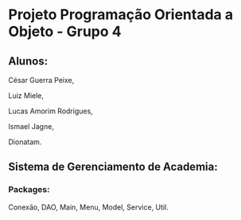 # Projeto Programação Orientada a Objeto - Grupo 4
## Alunos:
César Guerra Peixe, 

Luiz Miele,

Lucas Amorim Rodrigues,

Ismael Jagne,

Dionatam.

## Sistema de Gerenciamento de Academia:

### Packages:
Conexão, DAO, Main, Menu, Model, Service, Util.



